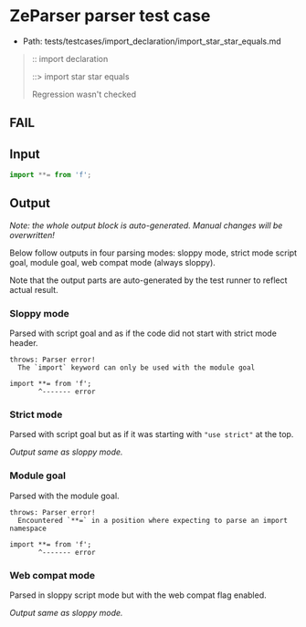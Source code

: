 # ZeParser parser test case

- Path: tests/testcases/import_declaration/import_star_star_equals.md

> :: import declaration
>
> ::> import star star equals
>
> Regression wasn't checked

## FAIL

## Input

`````js
import **= from 'f';
`````

## Output

_Note: the whole output block is auto-generated. Manual changes will be overwritten!_

Below follow outputs in four parsing modes: sloppy mode, strict mode script goal, module goal, web compat mode (always sloppy).

Note that the output parts are auto-generated by the test runner to reflect actual result.

### Sloppy mode

Parsed with script goal and as if the code did not start with strict mode header.

`````
throws: Parser error!
  The `import` keyword can only be used with the module goal

import **= from 'f';
       ^------- error
`````

### Strict mode

Parsed with script goal but as if it was starting with `"use strict"` at the top.

_Output same as sloppy mode._

### Module goal

Parsed with the module goal.

`````
throws: Parser error!
  Encountered `**=` in a position where expecting to parse an import namespace

import **= from 'f';
       ^------- error
`````


### Web compat mode

Parsed in sloppy script mode but with the web compat flag enabled.

_Output same as sloppy mode._
